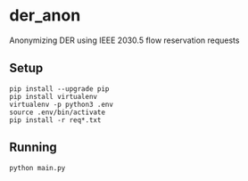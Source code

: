 # der_anon
Anonymizing DER using IEEE 2030.5 flow reservation requests

## Setup

```
pip install --upgrade pip
pip install virtualenv
virtualenv -p python3 .env
source .env/bin/activate
pip install -r req*.txt
```

## Running

```
python main.py
```